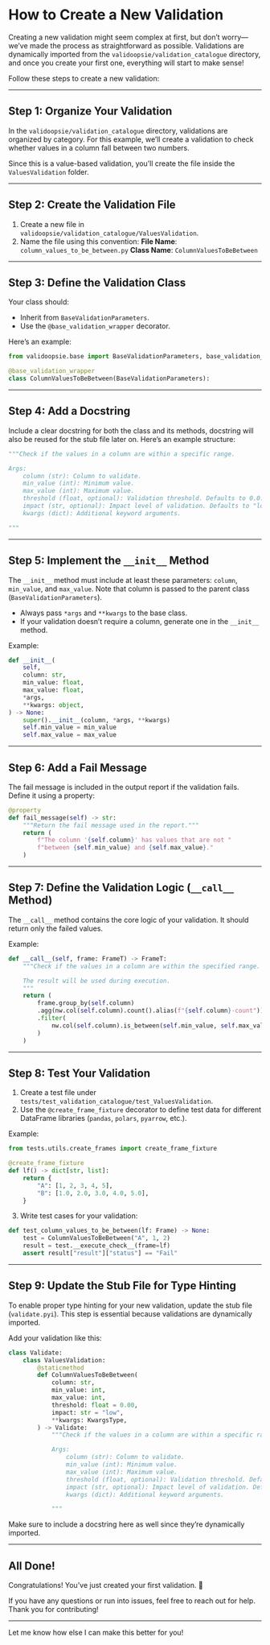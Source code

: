# How to Create a New Validation

Creating a new validation might seem complex at first, but don’t worry—we’ve
made the process as straightforward as possible. Validations are dynamically
imported from the `validoopsie/validation_catalogue` directory, and once you
create your first one, everything will start to make sense!

Follow these steps to create a new validation:

---

## Step 1: Organize Your Validation

In the `validoopsie/validation_catalogue` directory, validations are organized
by category. For this example, we’ll create a validation to check whether
values in a column fall between two numbers.

Since this is a value-based validation, you’ll create the file inside the
`ValuesValidation` folder.

---

## Step 2: Create the Validation File

1. Create a new file in `validoopsie/validation_catalogue/ValuesValidation`.
2. Name the file using this convention:
   **File Name**: `column_values_to_be_between.py`
   **Class Name**: `ColumnValuesToBeBetween`

---

## Step 3: Define the Validation Class

Your class should:

- Inherit from `BaseValidationParameters`.
- Use the `@base_validation_wrapper` decorator.

Here’s an example:

```python
from validoopsie.base import BaseValidationParameters, base_validation_wrapper

@base_validation_wrapper
class ColumnValuesToBeBetween(BaseValidationParameters):
```

---

## Step 4: Add a Docstring

Include a clear docstring for both the class and its methods, docstring will also be reused
for the stub file later on. Here’s an example structure:

```python
"""Check if the values in a column are within a specific range.

Args:
    column (str): Column to validate.
    min_value (int): Minimum value.
    max_value (int): Maximum value.
    threshold (float, optional): Validation threshold. Defaults to 0.0.
    impact (str, optional): Impact level of validation. Defaults to "low".
    kwargs (dict): Additional keyword arguments.

"""
```

---

## Step 5: Implement the `__init__` Method

The `__init__` method must include at least these parameters: `column`, `min_value`, and `max_value`.
Note that column is passed to the parent class (`BaseValidationParameters`).

- Always pass `*args` and `**kwargs` to the base class.
- If your validation doesn’t require a column, generate one in the `__init__` method.

Example:

```python
def __init__(
    self,
    column: str,
    min_value: float,
    max_value: float,
    *args,
    **kwargs: object,
) -> None:
    super().__init__(column, *args, **kwargs)
    self.min_value = min_value
    self.max_value = max_value
```

---

## Step 6: Add a Fail Message

The fail message is included in the output report if the validation fails.
Define it using a property:

```python
@property
def fail_message(self) -> str:
    """Return the fail message used in the report."""
    return (
        f"The column '{self.column}' has values that are not "
        f"between {self.min_value} and {self.max_value}."
    )
```

---

## Step 7: Define the Validation Logic (`__call__` Method)

The `__call__` method contains the core logic of your validation. It should
return only the failed values.

Example:

```python
def __call__(self, frame: FrameT) -> FrameT:
    """Check if the values in a column are within the specified range.

    The result will be used during execution.
    """
    return (
        frame.group_by(self.column)
        .agg(nw.col(self.column).count().alias(f"{self.column}-count"))
        .filter(
            nw.col(self.column).is_between(self.min_value, self.max_value) == False,
        )
    )
```

---

## Step 8: Test Your Validation

1. Create a test file under `tests/test_validation_catalogue/test_ValuesValidation`.
2. Use the `@create_frame_fixture` decorator to define test data for different
   DataFrame libraries (`pandas`, `polars`, `pyarrow`, etc.).

Example:

```python
from tests.utils.create_frames import create_frame_fixture

@create_frame_fixture
def lf() -> dict[str, list]:
    return {
        "A": [1, 2, 3, 4, 5],
        "B": [1.0, 2.0, 3.0, 4.0, 5.0],
    }
```

3. Write test cases for your validation:

```python
def test_column_values_to_be_between(lf: Frame) -> None:
    test = ColumnValuesToBeBetween("A", 1, 2)
    result = test.__execute_check__(frame=lf)
    assert result["result"]["status"] == "Fail"
```

---

## Step 9: Update the Stub File for Type Hinting

To enable proper type hinting for your new validation, update the stub file
(`validate.pyi`). This step is essential because validations are dynamically
imported.

Add your validation like this:

```python
class Validate:
    class ValuesValidation:
        @staticmethod
        def ColumnValuesToBeBetween(
            column: str,
            min_value: int,
            max_value: int,
            threshold: float = 0.00,
            impact: str = "low",
            **kwargs: KwargsType,
        ) -> Validate:
            """Check if the values in a column are within a specific range.

            Args:
                column (str): Column to validate.
                min_value (int): Minimum value.
                max_value (int): Maximum value.
                threshold (float, optional): Validation threshold. Defaults to 0.0.
                impact (str, optional): Impact level of validation. Defaults to "low".
                kwargs (dict): Additional keyword arguments.

            """
```

Make sure to include a docstring here as well since they’re dynamically imported.

---

## All Done!

Congratulations! You’ve just created your first validation. 🎉

If you have any questions or run into issues, feel free to reach out for help.
Thank you for contributing!

---

Let me know how else I can make this better for you!
